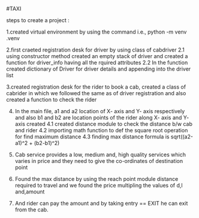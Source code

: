 #TAXI

steps to create a project :

1.created virtual environment by using the command i.e., python -m venv .venv

2.first craeted registration desk for driver by using  class of cabdriver
 2.1 using constructor method created an empty stack of driver and created a function for driver_info having all the rquired attributes
 2.2 In the function created dictionary of Driver for driver details and appending into the driver list

3.created registration desk for the rider to book a cab, created a class of cabrider in which we followed the same as of driver registration and also created a function to check the rider 

4. In the main file, a1 and a2 location of X- axis and Y- axis respectively and also b1 and b2 are location points of the rider along X- axis and Y- axis created
 4.1 created distance module to check the distance b/w cab and rider 
 4.2 importing math function to def the square root operation for find maximum distance
 4.3 finding max distance formula is sqrt((a2-a1)^2 + (b2-b1)^2)

5. Cab service provides a low, medium and, high quality services which varies in price and they need to give the co-ordinates of destination point

6. Found the max distance by using the reach point module distance required to travel and we found the price multipling the values of d,l and,amount

7. And rider can pay the amount and by taking entry == EXIT he can exit from the cab.